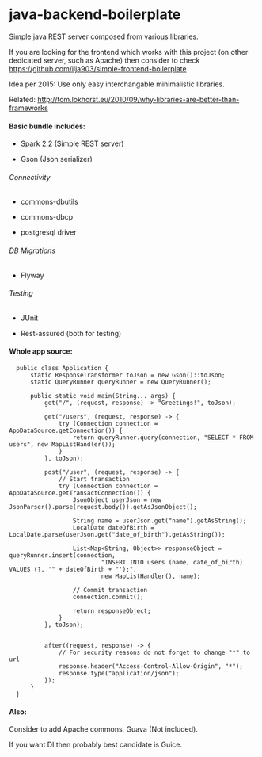# java-backend-boilerplate

Simple java REST server composed from various libraries.

If you are looking for the frontend which works with this project (on other dedicated server, such as Apache) then
consider to check  https://github.com/ilja903/simple-frontend-boilerplate

Idea per 2015: Use only easy interchangable minimalistic libraries. 

Related: http://tom.lokhorst.eu/2010/09/why-libraries-are-better-than-frameworks

#### Basic bundle includes:

* Spark 2.2 (Simple REST server)

* Gson (Json serializer)

###### Connectivity

* commons-dbutils

* commons-dbcp

* postgresql driver

###### DB Migrations

* Flyway

###### Testing

* JUnit

* Rest-assured (both for testing)

#### Whole app source:
      public class Application {
          static ResponseTransformer toJson = new Gson()::toJson;
          static QueryRunner queryRunner = new QueryRunner();
      
          public static void main(String... args) {
              get("/", (request, response) -> "Greetings!", toJson);
      
              get("/users", (request, response) -> {
                  try (Connection connection = AppDataSource.getConnection()) {
                      return queryRunner.query(connection, "SELECT * FROM users", new MapListHandler());
                  }
              }, toJson);
      
              post("/user", (request, response) -> {
                  // Start transaction
                  try (Connection connection = AppDataSource.getTransactConnection()) {
                      JsonObject userJson = new JsonParser().parse(request.body()).getAsJsonObject();
      
                      String name = userJson.get("name").getAsString();
                      LocalDate dateOfBirth = LocalDate.parse(userJson.get("date_of_birth").getAsString());
      
                      List<Map<String, Object>> responseObject = queryRunner.insert(connection,
                              "INSERT INTO users (name, date_of_birth) VALUES (?, '" + dateOfBirth + "');",
                              new MapListHandler(), name);
      
                      // Commit transaction
                      connection.commit();
      
                      return responseObject;
                  }
              }, toJson);
      
      
              after((request, response) -> {
                  // For security reasons do not forget to change "*" to url
                  response.header("Access-Control-Allow-Origin", "*");
                  response.type("application/json");
              });
          }
      }




#### Also:
Consider to add Apache commons, Guava (Not included).

If you want DI then probably best candidate is Guice.
